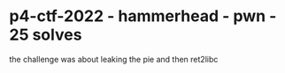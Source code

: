 # p4-ctf-2022 - hammerhead - pwn - 25 solves

the challenge was about leaking the pie and then ret2libc
